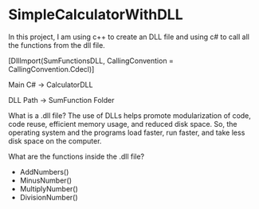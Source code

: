 # SimpleCalculatorWithDLL

In this project, I am using c++ to create an DLL file and using c# to call all the functions from the dll file.

[DllImport(SumFunctionsDLL, CallingConvention = CallingConvention.Cdecl)]

Main C# -> CalculatorDLL

DLL Path -> SumFunction Folder


What is a .dll file?
The use of DLLs helps promote modularization of code, code reuse, efficient memory usage, 
and reduced disk space. So, the operating system and the programs load faster, run faster, and take less disk space on the computer.

What are the functions inside the .dll file?
- AddNumbers()
- MinusNumber()
- MultiplyNumber()
- DivisionNumber()







